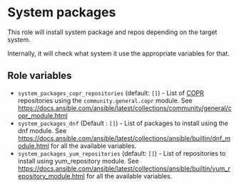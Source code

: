 # System packages

This role will install system package and repos depending on the target system.

Internally, it will check what system it use the appropriate variables for that.


## Role variables

- `system_packages_copr_repositories` (default: `[]`) - List of [COPR](https://copr.fedorainfracloud.org/) repositories using the `community.general.copr` module. See <https://docs.ansible.com/ansible/latest/collections/community/general/copr_module.html>
- `system_packages_dnf` (Default : `[]`) - List of packages to install using the dnf module. See <https://docs.ansible.com/ansible/latest/collections/ansible/builtin/dnf_module.html> for all the available variables.
- `system_packages_yum_repositories` (default: `[]`) - List of repositories to install using yum_repository module. See <https://docs.ansible.com/ansible/latest/collections/ansible/builtin/yum_repository_module.html> for all the available variables.
